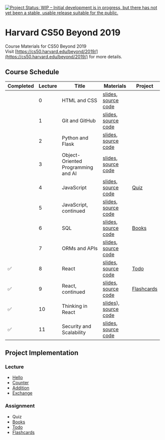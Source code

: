 [![Project Status: WIP – Initial development is in progress, but there has not yet been a stable, usable release suitable for the public.](https://www.repostatus.org/badges/latest/wip.svg)](https://www.repostatus.org/#wip)

# Harvard CS50 Beyond 2019

Course Materials for CS50 Beyond 2019  
Visit [https://cs50.harvard.edu/beyond/2019/](https://cs50.harvard.edu/beyond/2019/) for more details.

## Course Schedule

| Completed          | Lecture | Title                              | Materials                                                                                                                                         | Project                                           |
|--------------------|---------|------------------------------------|---------------------------------------------------------------------------------------------------------------------------------------------------|---------------------------------------------------|
|                    | 0       | HTML and CSS                       | [slides](/lecture%20slides/0-html_and_css.pdf), [source code](lecture%20source%20code/0-html_and_css/)                                            |                                                   |
|                    | 1       | Git and GitHub                     | [slides](lecture%20slides/1-git_and_github.pdf), [source code](lecture%20source%20code/../lecture%20source%20code/1-git_and_github/)              |                                                   |
|                    | 2       | Python and Flask                   | [slides](lecture%20slides/2-python_and_flask.pdf), [source code](lecture%20source%20code/2-python_and_flask/)                                     |                                                   |
|                    | 3       | Object-Oriented Programming and AI | [slides](lecture%20slides/3-object-oriented_programming_and_ai.pdf), [source code](lecture%20source%20code/3-object-oriented_programming_and_ai/) |                                                   |
|                    | 4       | JavaScript                         | [slides](lecture%20slides/4-javascript.pdf), [source code](lecture%20source%20code/4-javascript/)                                                 | [Quiz](project%20source%20code/quiz/)             |
|                    | 5       | JavaScript, continued              | [slides](lecture%20slides/5-javascript_continued.pdf), [source code](lecture%20source%20code/5-javascript_continued/)                             |                                                   |
|                    | 6       | SQL                                | [slides](lecture%20slides/6-sql.pdf), [source code](lecture%20source%20code/6-sql/)                                                               | [Books](project%20source%20code/books/)           |
|                    | 7       | ORMs and APIs                      | [slides](lecture%20slides/7-orms_and_apis.pdf), [source code](lecture%20source%20code/7-orms_and_apis/)                                           |                                                   |
| :white_check_mark: | 8       | React                              | [slides](lecture%20slides/8-react.pdf), [source code](lecture%20source%20code/8-react/)                                                           | [Todo](project%20source%20code/todo/)             |
| :white_check_mark: | 9       | React, continued                   | [slides](lecture%20slides/9-react_continued.pdf), [source code](lecture%20source%20code/9-react_continued/)                                       | [Flashcards](project%20source%20code/flashcards/) |
| :white_check_mark: | 10      | Thinking in React                  | [slides](lecture%20slides/10-thinking_in_react.pdf)), [source code](lecture%20source%20code/10-thinking_in_react/)                                |                                                   |
| :white_check_mark: | 11      | Security and Scalability           | [slides](lecture%20slides/11-security_and_scalability.pdf), [source code](lecture%20source%20code/11-security_and_scalability/)                                |                                                   |

## Project Implementation

### Lecture

- [Hello](project%20implementations/hello/)
- [Counter](project%20implementations/counter/)
- [Addition](project%20implementations/addition/)
- [Exchange](project%20implementations/exchange/)

### Assignment

- Quiz
- [Books](project%20implementations/books/)
- [Todo](project%20implementations/todo/)
- [Flashcards](project%20implementations/flashcards/)
